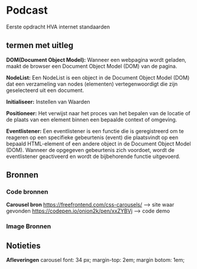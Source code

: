 # Podcast
Eerste opdracht HVA internet standaarden

## termen met uitleg
__DOM(Document Object Model):__ Wanneer een webpagina wordt geladen, maakt de browser een Document Object Model (DOM) van de pagina.

__NodeList:__ Een NodeList is een object in de Document Object Model (DOM) dat een verzameling van nodes (elementen) vertegenwoordigt die zijn geselecteerd uit een document.

__Initialiseer:__ Instellen van Waarden

__Positioneer:__ Het verwijst naar het proces van het bepalen van de locatie of de plaats van een element binnen een bepaalde context of omgeving.

__Eventlistener:__ Een eventlistener is een functie die is geregistreerd om te reageren op een specifieke gebeurtenis (event) die plaatsvindt op een bepaald HTML-element of een andere object in de Document Object Model (DOM). Wanneer de opgegeven gebeurtenis zich voordoet, wordt de eventlistener geactiveerd en wordt de bijbehorende functie uitgevoerd.


## Bronnen
### Code bronnen
__Carousel bron__
    https://freefrontend.com/css-carousels/  --> site waar gevonden
    https://codepen.io/onion2k/pen/xxZYBVj --> code demo


### Image Bronnen

## Notieties

__Afleveringen__
carousel
    font: 34 px;
    margin-top: 2em;
    margin botom: 1em;
